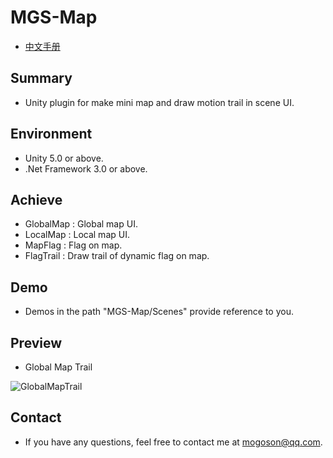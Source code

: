 ﻿# MGS-Map
- [中文手册](./README_ZH.md)

## Summary
- Unity plugin for make mini map and draw motion trail in scene UI.

## Environment
- Unity 5.0 or above.
- .Net Framework 3.0 or above.

## Achieve
- GlobalMap : Global map UI.
- LocalMap : Local map UI.
- MapFlag : Flag on map.
- FlagTrail : Draw trail of dynamic flag on map.

## Demo
- Demos in the path "MGS-Map/Scenes" provide reference to you.

## Preview
- Global Map Trail

![GlobalMapTrail](./Attachments/GlobalMapTrail.gif)

## Contact
- If you have any questions, feel free to contact me at mogoson@qq.com.
